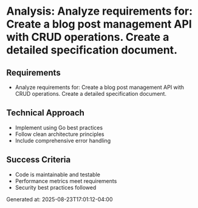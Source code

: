 # Analysis: Analyze requirements for: Create a blog post management API with CRUD operations. Create a detailed specification document.

## Requirements
- Analyze requirements for: Create a blog post management API with CRUD operations. Create a detailed specification document.

## Technical Approach
- Implement using Go best practices
- Follow clean architecture principles
- Include comprehensive error handling

## Success Criteria
- Code is maintainable and testable
- Performance metrics meet requirements
- Security best practices followed

Generated at: 2025-08-23T17:01:12-04:00